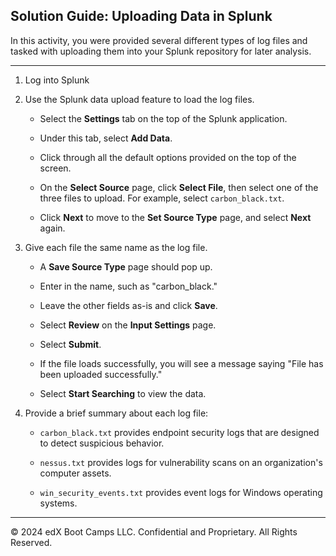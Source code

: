 ## Solution Guide: Uploading Data in Splunk 

In this activity, you were provided several different types of log files and tasked with uploading them into your Splunk repository for later analysis.

--- 

1. Log into Splunk


2. Use the Splunk data upload feature to load the log files.

    - Select the **Settings** tab on the top of the Splunk application.

    - Under this tab, select **Add Data**.

    - Click through all the default options provided on the top of the screen.

    - On the **Select Source** page, click **Select File**, then select one of the three files to upload. For example, select `carbon_black.txt`.

    - Click **Next** to move to the **Set Source Type** page, and select **Next** again.

3. Give each file the same name as the log file.

    - A **Save Source Type** page should pop up.
    
    - Enter in the name, such as "carbon_black."
    
    - Leave the other fields as-is and click **Save**.

    - Select **Review** on the **Input Settings** page.
   
    - Select **Submit**.
   
    - If the file loads successfully, you will see a message saying "File has been uploaded successfully."

    - Select **Start Searching** to view the data.

4. Provide a brief summary about each log file: 

    - `carbon_black.txt` provides endpoint security logs that are designed to detect suspicious behavior.

    - `nessus.txt` provides logs for vulnerability scans on an organization's computer assets.

    - `win_security_events.txt` provides event logs for Windows operating systems.

---

© 2024 edX Boot Camps LLC. Confidential and Proprietary. All Rights Reserved.  
